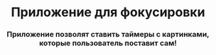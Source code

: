 <h1 align="center">Приложение для фокусировки</h1>
<h3 align="center">Приложение позволят ставить таймеры с картинками, которые пользователь поставит сам!</h3>
